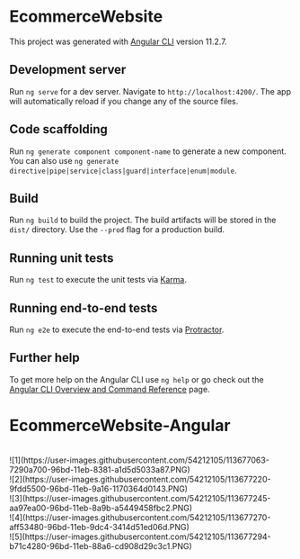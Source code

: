 # EcommerceWebsite

This project was generated with [Angular CLI](https://github.com/angular/angular-cli) version 11.2.7.

## Development server

Run `ng serve` for a dev server. Navigate to `http://localhost:4200/`. The app will automatically reload if you change any of the source files.

## Code scaffolding

Run `ng generate component component-name` to generate a new component. You can also use `ng generate directive|pipe|service|class|guard|interface|enum|module`.

## Build

Run `ng build` to build the project. The build artifacts will be stored in the `dist/` directory. Use the `--prod` flag for a production build.

## Running unit tests

Run `ng test` to execute the unit tests via [Karma](https://karma-runner.github.io).

## Running end-to-end tests

Run `ng e2e` to execute the end-to-end tests via [Protractor](http://www.protractortest.org/).

## Further help

To get more help on the Angular CLI use `ng help` or go check out the [Angular CLI Overview and Command Reference](https://angular.io/cli) page.
# EcommerceWebsite-Angular

<br>
![1](https://user-images.githubusercontent.com/54212105/113677063-7290a700-96bd-11eb-8381-a1d5d5033a87.PNG)
<br>![2](https://user-images.githubusercontent.com/54212105/113677220-9fdd5500-96bd-11eb-9a16-1170364d0143.PNG)
<br>
![3](https://user-images.githubusercontent.com/54212105/113677245-aa97ea00-96bd-11eb-8a9b-a5449458fbc2.PNG)
<br>![4](https://user-images.githubusercontent.com/54212105/113677270-aff53480-96bd-11eb-9dc4-3414d51ed06d.PNG)
<br>![5](https://user-images.githubusercontent.com/54212105/113677294-b71c4280-96bd-11eb-88a6-cd908d29c3c1.PNG)
<br>

